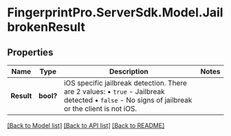 # FingerprintPro.ServerSdk.Model.JailbrokenResult
## Properties

Name | Type | Description | Notes
------------ | ------------- | ------------- | -------------
**Result** | **bool?** | iOS specific jailbreak detection. There are 2 values: • `true` - Jailbreak detected • `false` - No signs of jailbreak or the client is not iOS.  | 

[[Back to Model list]](../README.md#documentation-for-models) [[Back to API list]](../README.md#documentation-for-api-endpoints) [[Back to README]](../README.md)

